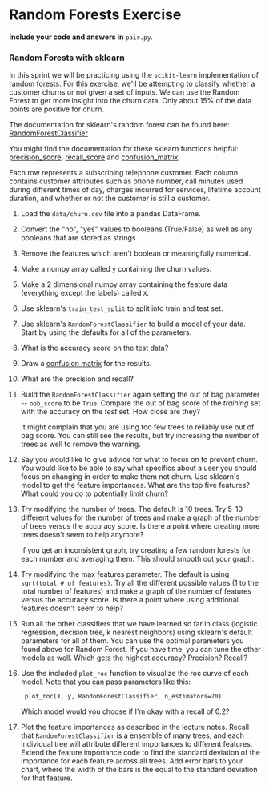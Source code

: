 # Random Forests Exercise

**Include your code and answers in** `pair.py`.

### Random Forests with sklearn

In this sprint we will be practicing using the `scikit-learn` implementation of random forests. For this exercise, we'll be attempting to classify whether a customer churns or not given a set of inputs. We can use the Random Forest to get more insight into the churn data. Only about 15% of the data points are positive for churn. 

The documentation for sklearn's random forest can be found here: [RandomForestClassifier](http://scikit-learn.org/stable/modules/generated/sklearn.ensemble.RandomForestClassifier.html)

You might find the documentation for these sklearn functions helpful: [precision_score](http://scikit-learn.org/stable/modules/generated/sklearn.metrics.precision_score.html), [recall_score](http://scikit-learn.org/stable/modules/generated/sklearn.metrics.recall_score.html) and [confusion_matrix](http://scikit-learn.org/stable/modules/generated/sklearn.metrics.confusion_matrix.html).

Each row represents a subscribing telephone customer. Each column contains customer attributes such as phone number, call minutes used during different times of day, charges incurred for services, lifetime account duration, and whether or not the customer is still a customer.

1. Load the `data/churn.csv` file into a pandas DataFrame.

1. Convert the "no", "yes" values to booleans (True/False) as well as any booleans that are stored as strings.

1. Remove the features which aren't boolean or meaningfully numerical.

1. Make a numpy array called `y` containing the churn values.

1. Make a 2 dimensional numpy array containing the feature data (everything except the labels) called `X`.

1. Use sklearn's `train_test_split` to split into train and test set.

1. Use sklearn's `RandomForestClassifier` to build a model of your data. Start by using the defaults for all of the parameters.

1. What is the accuracy score on the test data?

1. Draw a [confusion matrix](http://scikit-learn.org/stable/modules/generated/sklearn.metrics.confusion_matrix.html) for the results.

1. What are the precision and recall?

1. Build the `RandomForestClassifier` again setting the out of bag parameter -- `oob_score` to be `True`. Compare the out of bag score of the *training* set with the accuracy on the *test* set. How close are they?

    It might complain that you are using too few trees to reliably use out of bag score. You can still see the results, but try increasing the number of trees as well to remove the warning.

1. Say you would like to give advice for what to focus on to prevent churn. You would like to be able to say what specifics about a user you should focus on changing in order to make them not churn. Use sklearn's model to get the feature importances. What are the top five features? What could you do to potentially limit churn?

1. Try modifying the number of trees. The default is 10 trees. Try 5-10 different values for the number of trees and make a graph of the number of trees versus the accuracy score. Is there a point where creating more trees doesn't seem to help anymore?

    If you get an inconsistent graph, try creating a few random forests for each number and averaging them. This should smooth out your graph.

1. Try modifying the max features parameter. The default is using `sqrt(total # of features)`. Try all the different possible values (1 to the total number of features) and make a graph of the number of features versus the accuracy score. Is there a point where using additional features doesn't seem to help?

1. Run all the other classifiers that we have learned so far in class (logistic regression, decision tree, k nearest neighbors) using sklearn's default parameters for all of them. You can use the optimal parameters you found above for Random Forest. If you have time, you can tune the other models as well. Which gets the highest accuracy? Precision? Recall?

1. Use the included `plot_roc` function to visualize the roc curve of each model. Note that you can pass parameters like this:

        plot_roc(X, y, RandomForestClassifier, n_estimators=20)

    Which model would you choose if I'm okay with a recall of 0.2?
    
1. Plot the feature importances as described in the lecture notes. Recall that `RandomForestClassifier` is a ensemble of many trees, and each individual tree will attribute different importances to different features. Extend the feature importance code to find the standard deviation of the importance for each feature across all trees. Add error bars to your chart, where the width of the bars is the equal to the standard deviation for that feature.

